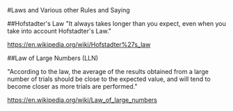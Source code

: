 #Laws and Various other Rules and Saying 

##Hofstadter's Law
"It always takes longer than you expect, even when you take into account Hofstadter's Law."

https://en.wikipedia.org/wiki/Hofstadter%27s_law


##Law of Large Numbers (LLN)

"According to the law, the average of the results obtained from a large number of trials should be close to the expected value, and will tend to become closer as more trials are performed."

https://en.wikipedia.org/wiki/Law_of_large_numbers
